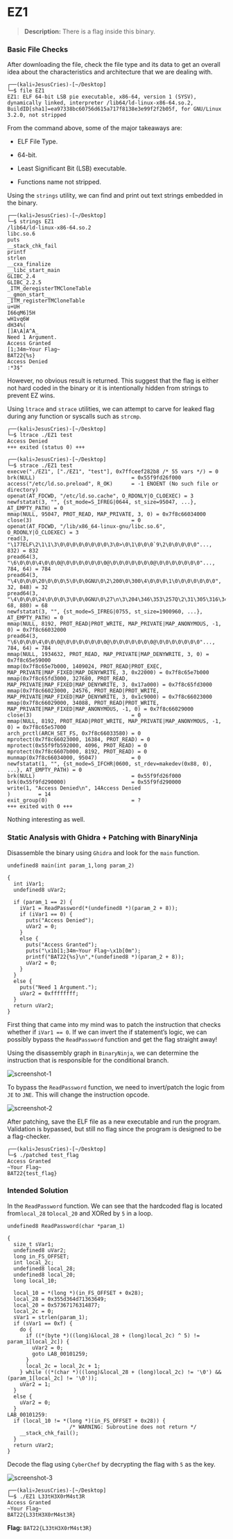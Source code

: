 # EZ1

> **Description:** There is a flag inside this binary.

### Basic File Checks

After downloading the file, check the file type and its data to get an overall idea about the characteristics and architecture that we are dealing with.

```
┌──(kali💀JesusCries)-[~/Desktop]
└─$ file EZ1  
EZ1: ELF 64-bit LSB pie executable, x86-64, version 1 (SYSV), dynamically linked, interpreter /lib64/ld-linux-x86-64.so.2, BuildID[sha1]=ea97338bc60756d615a717f8138e3e99f2f2b05f, for GNU/Linux 3.2.0, not stripped
```

From the command above, some of the major takeaways are:

- ELF File Type.

- 64-bit.
- Least Significant Bit (LSB) executable.
- Functions name not stripped.

Using the `strings` utility, we can find and print out text strings embedded in the binary.

```
┌──(kali💀JesusCries)-[~/Desktop]
└─$ strings EZ1 
/lib64/ld-linux-x86-64.so.2
libc.so.6
puts
__stack_chk_fail
printf
strlen
__cxa_finalize
__libc_start_main
GLIBC_2.4
GLIBC_2.2.5
_ITM_deregisterTMCloneTable
__gmon_start__
_ITM_registerTMCloneTable
u+UH
I66qM6]5H
wH1vq6W
dH34%(
[]A\A]A^A_
Need 1 Argument.
Access Granted
[1;34m~Your Flag~
BAT22{%s}
Access Denied
:*3$"
```

However, no obvious result is returned. This suggest that the flag is either not hard coded in the binary or it is intentionally hidden from strings to prevent EZ wins.

Using `ltrace` and `strace` utilities, we can attempt to carve for leaked flag during any function or syscalls such as `strcmp`.

```
┌──(kali💀JesusCries)-[~/Desktop]
└─$ ltrace ./EZ1 test
Access Denied
+++ exited (status 0) +++
                                                                                                                                                                                       
┌──(kali💀JesusCries)-[~/Desktop]
└─$ strace ./EZ1 test
execve("./EZ1", ["./EZ1", "test"], 0x7ffceef282b8 /* 55 vars */) = 0
brk(NULL)                               = 0x55f9fd26f000
access("/etc/ld.so.preload", R_OK)      = -1 ENOENT (No such file or directory)
openat(AT_FDCWD, "/etc/ld.so.cache", O_RDONLY|O_CLOEXEC) = 3
newfstatat(3, "", {st_mode=S_IFREG|0644, st_size=95047, ...}, AT_EMPTY_PATH) = 0
mmap(NULL, 95047, PROT_READ, MAP_PRIVATE, 3, 0) = 0x7f8c66034000
close(3)                                = 0
openat(AT_FDCWD, "/lib/x86_64-linux-gnu/libc.so.6", O_RDONLY|O_CLOEXEC) = 3
read(3, "\177ELF\2\1\1\3\0\0\0\0\0\0\0\0\3\0>\0\1\0\0\0`9\2\0\0\0\0\0"..., 832) = 832
pread64(3, "\6\0\0\0\4\0\0\0@\0\0\0\0\0\0\0@\0\0\0\0\0\0\0@\0\0\0\0\0\0\0"..., 784, 64) = 784
pread64(3, "\4\0\0\0\20\0\0\0\5\0\0\0GNU\0\2\200\0\300\4\0\0\0\1\0\0\0\0\0\0\0", 32, 848) = 32
pread64(3, "\4\0\0\0\24\0\0\0\3\0\0\0GNU\0\27\n\3\204\346\353\257Q\2\31\305\316\347\315F\250"..., 68, 880) = 68
newfstatat(3, "", {st_mode=S_IFREG|0755, st_size=1900960, ...}, AT_EMPTY_PATH) = 0
mmap(NULL, 8192, PROT_READ|PROT_WRITE, MAP_PRIVATE|MAP_ANONYMOUS, -1, 0) = 0x7f8c66032000
pread64(3, "\6\0\0\0\4\0\0\0@\0\0\0\0\0\0\0@\0\0\0\0\0\0\0@\0\0\0\0\0\0\0"..., 784, 64) = 784
mmap(NULL, 1934632, PROT_READ, MAP_PRIVATE|MAP_DENYWRITE, 3, 0) = 0x7f8c65e59000
mmap(0x7f8c65e7b000, 1409024, PROT_READ|PROT_EXEC, MAP_PRIVATE|MAP_FIXED|MAP_DENYWRITE, 3, 0x22000) = 0x7f8c65e7b000
mmap(0x7f8c65fd3000, 327680, PROT_READ, MAP_PRIVATE|MAP_FIXED|MAP_DENYWRITE, 3, 0x17a000) = 0x7f8c65fd3000
mmap(0x7f8c66023000, 24576, PROT_READ|PROT_WRITE, MAP_PRIVATE|MAP_FIXED|MAP_DENYWRITE, 3, 0x1c9000) = 0x7f8c66023000
mmap(0x7f8c66029000, 34088, PROT_READ|PROT_WRITE, MAP_PRIVATE|MAP_FIXED|MAP_ANONYMOUS, -1, 0) = 0x7f8c66029000
close(3)                                = 0
mmap(NULL, 8192, PROT_READ|PROT_WRITE, MAP_PRIVATE|MAP_ANONYMOUS, -1, 0) = 0x7f8c65e57000
arch_prctl(ARCH_SET_FS, 0x7f8c66033580) = 0
mprotect(0x7f8c66023000, 16384, PROT_READ) = 0
mprotect(0x55f9fb592000, 4096, PROT_READ) = 0
mprotect(0x7f8c6607b000, 8192, PROT_READ) = 0
munmap(0x7f8c66034000, 95047)           = 0
newfstatat(1, "", {st_mode=S_IFCHR|0600, st_rdev=makedev(0x88, 0), ...}, AT_EMPTY_PATH) = 0
brk(NULL)                               = 0x55f9fd26f000
brk(0x55f9fd290000)                     = 0x55f9fd290000
write(1, "Access Denied\n", 14Access Denied
)         = 14
exit_group(0)                           = ?
+++ exited with 0 +++
```

Nothing interesting as well.

### Static Analysis with Ghidra + Patching with BinaryNinja

Disassemble the binary using `Ghidra` and look for the `main` function.

```
undefined8 main(int param_1,long param_2)

{
  int iVar1;
  undefined8 uVar2;
  
  if (param_1 == 2) {
    iVar1 = ReadPassword(*(undefined8 *)(param_2 + 8));
    if (iVar1 == 0) {
      puts("Access Denied");
      uVar2 = 0;
    }
    else {
      puts("Access Granted");
      puts("\x1b[1;34m~Your Flag~\x1b[0m");
      printf("BAT22{%s}\n",*(undefined8 *)(param_2 + 8));
      uVar2 = 0;
    }
  }
  else {
    puts("Need 1 Argument.");
    uVar2 = 0xffffffff;
  }
  return uVar2;
}
```

First thing that came into my mind was to patch the instruction that checks whether if  `iVar1 == 0`. If we can invert the if statement’s logic, we can possibly bypass the `ReadPassword` function and get the flag straight away!

Using the disassembly graph in `BinaryNinja`, we can determine the instruction that is responsible for the conditional branch. 

![screenshot-1](./screenshot-1.png)

To bypass the `ReadPassword` function, we need to invert/patch the logic from `JE` to `JNE`. This will change the instruction opcode.

![screenshot-2](./screenshot-2.png)

After patching, save the ELF file as a new executable and run the program. Validation is bypassed, but still no flag since the program is designed to be a flag-checker.

```
┌──(kali💀JesusCries)-[~/Desktop]
└─$ ./patched test_flag
Access Granted
~Your Flag~
BAT22{test_flag}
```
### Intended Solution

In the `ReadPassword` function. We can see that the hardcoded flag is located from`local_28` to`local_20` and XORed by `5` in a loop.

```
undefined8 ReadPassword(char *param_1)

{
  size_t sVar1;
  undefined8 uVar2;
  long in_FS_OFFSET;
  int local_2c;
  undefined8 local_28;
  undefined8 local_20;
  long local_10;
  
  local_10 = *(long *)(in_FS_OFFSET + 0x28);
  local_28 = 0x355d364d71363649;
  local_20 = 0x57367176314877;
  local_2c = 0;
  sVar1 = strlen(param_1);
  if (sVar1 == 0xf) {
    do {
      if ((*(byte *)((long)&local_28 + (long)local_2c) ^ 5) != param_1[local_2c]) {
        uVar2 = 0;
        goto LAB_00101259;
      }
      local_2c = local_2c + 1;
    } while ((*(char *)((long)&local_28 + (long)local_2c) != '\0') && (param_1[local_2c] != '\0'));
    uVar2 = 1;
  }
  else {
    uVar2 = 0;
  }
LAB_00101259:
  if (local_10 != *(long *)(in_FS_OFFSET + 0x28)) {
                    /* WARNING: Subroutine does not return */
    __stack_chk_fail();
  }
  return uVar2;
}
```

Decode the flag using `CyberChef` by decrypting the flag with `5` as the key.

![screenshot-3](./screenshot-3.png)

```
┌──(kali💀JesusCries)-[~/Desktop]
└─$ ./EZ1 L33tH3X0rM4st3R                                                                                  
Access Granted
~Your Flag~
BAT22{L33tH3X0rM4st3R}
```

**Flag:** `BAT22{L33tH3X0rM4st3R}`
